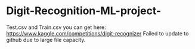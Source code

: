 # Digit-Recognition-ML-project-

Test.csv and Train.csv you can get here: https://www.kaggle.com/competitions/digit-recognizer
Failed to update to github due to large file capacity.
